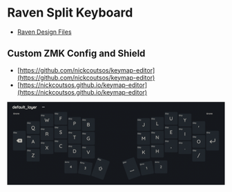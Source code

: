 # Raven Split Keyboard

- [Raven Design Files](https://github.com/joelove/rvkbd)

## Custom ZMK Config and Shield

- [https://github.com/nickcoutsos/keymap-editor](https://github.com/nickcoutsos/keymap-editor)
- [https://nickcoutsos.github.io/keymap-editor](https://nickcoutsos.github.io/keymap-editor)

![Example Layout](images/example-layout.png)
